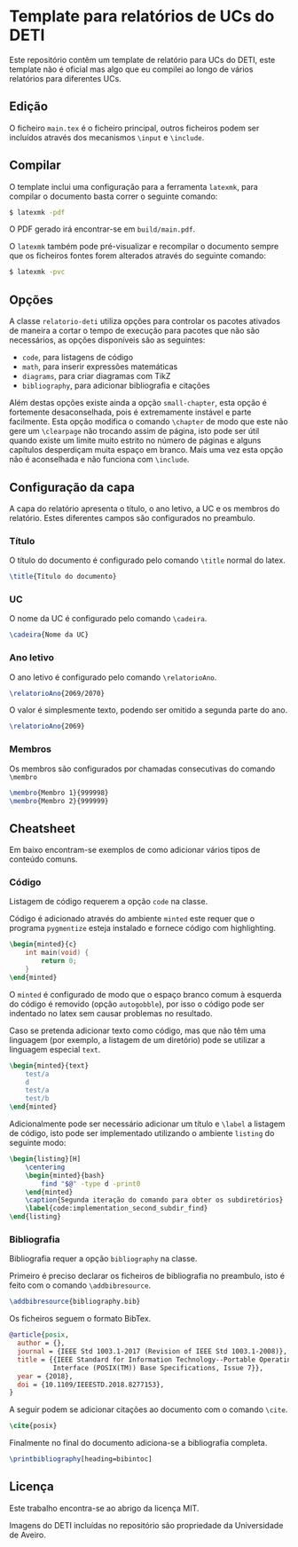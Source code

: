 # Template para relatórios de UCs do DETI

Este repositório contêm um template de relatório para UCs do DETI, este
template não é oficial mas algo que eu compilei ao longo de vários relatórios
para diferentes UCs.

## Edição

O ficheiro `main.tex` é o ficheiro principal, outros ficheiros podem ser
incluídos através dos mecanismos `\input` e `\include`.

## Compilar

O template inclui uma configuração para a ferramenta `latexmk`, para compilar
o documento basta correr o seguinte comando:

```sh
$ latexmk -pdf
```

O PDF gerado irá encontrar-se em `build/main.pdf`.

O `latexmk` também pode pré-visualizar e recompilar o documento sempre que
os ficheiros fontes forem alterados através do seguinte comando:

```sh
$ latexmk -pvc
```

## Opções

A classe `relatorio-deti` utiliza opções para controlar os pacotes ativados
de maneira a cortar o tempo de execução para pacotes que não são
necessários, as opções disponíveis são as seguintes:

- `code`, para listagens de código
- `math`, para inserir expressões matemáticas
- `diagrams`, para criar diagramas com TikZ 
- `bibliography`, para adicionar bibliografia e citações

Além destas opções existe ainda a opção `small-chapter`, esta opção é
fortemente desaconselhada, pois é extremamente instável e parte facilmente.
Esta opção modifica o comando `\chapter` de modo que este não gere um
`\clearpage` não trocando assim de página, isto pode ser útil quando existe
um limite muito estrito no número de páginas e alguns capítulos desperdiçam
muita espaço em branco.
Mais uma vez esta opção não é aconselhada e não funciona com `\include`.

## Configuração da capa

A capa do relatório apresenta o título, o ano letivo, a UC e os membros do
relatório. Estes diferentes campos são configurados no preambulo.

### Título

O título do documento é configurado pelo comando `\title` normal do latex.

```latex
\title{Título do documento}
```

### UC

O nome da UC é configurado pelo comando `\cadeira`.

```latex
\cadeira{Nome da UC}
```

### Ano letivo

O ano letivo é configurado pelo comando `\relatorioAno`.

```latex
\relatorioAno{2069/2070}
```

O valor é simplesmente texto, podendo ser omitido a segunda parte do ano.

```latex
\relatorioAno{2069}
```

### Membros

Os membros são configurados por chamadas consecutivas do comando `\membro`

```latex
\membro{Membro 1}{999998}
\membro{Membro 2}{999999}
```

## Cheatsheet

Em baixo encontram-se exemplos de como adicionar vários tipos de conteúdo
comuns.

### Código

Listagem de código requerem a opção `code` na classe.

Código é adicionado através do ambiente `minted` este requer que o programa
`pygmentize` esteja instalado e fornece código com highlighting.

```latex
\begin{minted}{c}
    int main(void) {
        return 0;
    }
\end{minted}
```

O `minted` é configurado de modo que o espaço branco comum à esquerda do
código é removido (opção `autogobble`), por isso o código pode ser indentado
no latex sem causar problemas no resultado.

Caso se pretenda adicionar texto como código, mas que não têm uma linguagem
(por exemplo, a listagem de um diretório) pode se utilizar a linguagem especial
`text`.

```latex
\begin{minted}{text}
    test/a
    d
    test/a
    test/b
\end{minted}
```

Adicionalmente pode ser necessário adicionar um título e `\label` a listagem
de código, isto pode ser implementado utilizando o ambiente `listing`
do seguinte modo:

```latex
\begin{listing}[H]
    \centering
    \begin{minted}{bash}
        find "$@" -type d -print0
    \end{minted}
    \caption{Segunda iteração do comando para obter os subdiretórios}
    \label{code:implementation_second_subdir_find}
\end{listing}
```

### Bibliografia

Bibliografia requer a opção `bibliography` na classe.

Primeiro é preciso declarar os ficheiros de bibliografia no preambulo, isto
é feito com o comando `\addbibresource`.

```latex
\addbibresource{bibliography.bib}
```

Os ficheiros seguem o formato BibTex.

```bibtex
@article{posix,
  author = {},
  journal = {IEEE Std 1003.1-2017 (Revision of IEEE Std 1003.1-2008)},
  title = {{IEEE Standard for Information Technology--Portable Operating System
           Interface (POSIX(TM)) Base Specifications, Issue 7}},
  year = {2018},
  doi = {10.1109/IEEESTD.2018.8277153},
}
```

A seguir podem se adicionar citações ao documento com o comando `\cite`.

```latex
\cite{posix}
```

Finalmente no final do documento adiciona-se a bibliografia completa.

```latex
\printbibliography[heading=bibintoc]
```

## Licença

Este trabalho encontra-se ao abrigo da licença MIT.

Imagens do DETI incluídas no repositório são propriedade da Universidade de
Aveiro.
